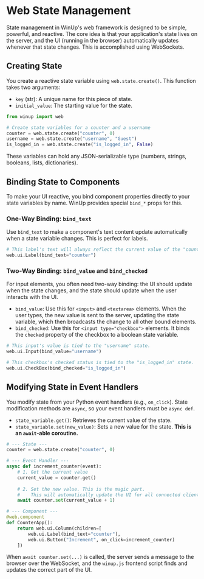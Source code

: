 # Web State Management

State management in WinUp's web framework is designed to be simple, powerful, and reactive. The core idea is that your application's state lives on the server, and the UI (running in the browser) automatically updates whenever that state changes. This is accomplished using WebSockets.

## Creating State

You create a reactive state variable using `web.state.create()`. This function takes two arguments:
- `key` (str): A unique name for this piece of state.
- `initial_value`: The starting value for the state.

```python
from winup import web

# Create state variables for a counter and a username
counter = web.state.create("counter", 0)
username = web.state.create("username", "Guest")
is_logged_in = web.state.create("is_logged_in", False)
```
These variables can hold any JSON-serializable type (numbers, strings, booleans, lists, dictionaries).

## Binding State to Components

To make your UI reactive, you bind component properties directly to your state variables by name. WinUp provides special `bind_*` props for this.

### One-Way Binding: `bind_text`

Use `bind_text` to make a component's text content update automatically when a state variable changes. This is perfect for labels.

```python
# This label's text will always reflect the current value of the "counter" state.
web.ui.Label(bind_text="counter") 
```

### Two-Way Binding: `bind_value` and `bind_checked`

For input elements, you often need two-way binding: the UI should update when the state changes, and the state should update when the user interacts with the UI.

- `bind_value`: Use this for `<input>` and `<textarea>` elements. When the user types, the new value is sent to the server, updating the state variable, which then broadcasts the change to all other bound elements.
- `bind_checked`: Use this for `<input type="checkbox">` elements. It binds the `checked` property of the checkbox to a boolean state variable.

```python
# This input's value is tied to the "username" state.
web.ui.Input(bind_value="username")

# This checkbox's checked status is tied to the "is_logged_in" state.
web.ui.CheckBox(bind_checked="is_logged_in")
```

## Modifying State in Event Handlers

You modify state from your Python event handlers (e.g., `on_click`). State modification methods are `async`, so your event handlers must be `async def`.

- `state_variable.get()`: Retrieves the current value of the state.
- `state_variable.set(new_value)`: Sets a new value for the state. **This is an `await`-able coroutine.**

```python
# --- State ---
counter = web.state.create("counter", 0)

# --- Event Handler ---
async def increment_counter(event):
    # 1. Get the current value
    current_value = counter.get()
    
    # 2. Set the new value. This is the magic part.
    #    This will automatically update the UI for all connected clients.
    await counter.set(current_value + 1)

# --- Component ---
@web.component
def CounterApp():
    return web.ui.Column(children=[
        web.ui.Label(bind_text="counter"),
        web.ui.Button("Increment", on_click=increment_counter)
    ])
```
When `await counter.set(...)` is called, the server sends a message to the browser over the WebSocket, and the `winup.js` frontend script finds and updates the correct part of the UI. 